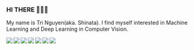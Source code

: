 ### HI THERE 👋👋👋
My name is Tri Nguyen(aka. Shinata). I find myself interested in Machine Learning and Deep Learning in Computer Vision. <br>


<a href="https://github.com/sh1nata-piash1nlin/Crab-Age-Prediction">
  <!-- Change the `github-readme-stats.anuraghazra1.vercel.app` to `github-readme-stats.vercel.app`  -->
  <img align="left" src="https://github-readme-stats.vercel.app/api/pin/?username=sh1nata-piash1nlin&repo=Crab-Age-Prediction&theme=radical" />
</a>    



<a href="https://github.com/sh1nata-piash1nlin/CNN-pytorch">
  <!-- Change the `github-readme-stats.anuraghazra1.vercel.app` to `github-readme-stats.vercel.app`  -->
  <img align="left" src="https://github-readme-stats.vercel.app/api/pin/?username=sh1nata-piash1nlin&repo=CNN-pytorch&theme=highcontrast" />
</a>    


<a href="https://github.com/sh1nata-piash1nlin/UNet-pytorch">
  <!-- Change the `github-readme-stats.anuraghazra1.vercel.app` to `github-readme-stats.vercel.app`  -->
  <img align="left" src="https://github-readme-stats.vercel.app/api/pin/?username=sh1nata-piash1nlin&repo=UNet-pytorch&theme=aura" />
</a>    

<a href="https://github.com/sh1nata-piash1nlin/VGG-pytorch">
    <!-- Change the `github-readme-stats.anuraghazra1.vercel.app` to `github-readme-stats.vercel.app`  -->
  <img align="left" src="https://github-readme-stats.vercel.app/api/pin/?username=sh1nata-piash1nlin&repo=VGG-pytorch&theme=maroongold" />
</a>    

<a href="https://github.com/sh1nata-piash1nlin/Automatic-Music-Transcription">
  <img align="left" src="https://github-readme-stats.vercel.app/api/pin/?username=sh1nata-piash1nlin&repo=Automatic-Music-Transcription&theme=chartreuse-dark" />
</a>

<a href="https://github.com/sh1nata-piash1nlin/FasterRCNN">
  <img align="left" src="https://github-readme-stats.vercel.app/api/pin/?username=sh1nata-piash1nlin&repo=FasterRCNN-pytorch&theme=neon" />
</a>

<a href="https://github.com/sh1nata-piash1nlin/Deeplabv3-Pytorch">
  <img align="left" src="https://github-readme-stats.vercel.app/api/pin/?username=sh1nata-piash1nlin&repo=Deeplabv3-pytorch&theme=dracula" />
</a>
